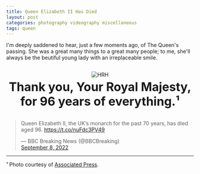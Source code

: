 ```yaml
---
title: Queen Elizabeth II Has Died
layout: post
categories: photography videography miscellaneous
tags: queen
---
```


I'm deeply saddened to hear, just a few moments ago,  of The Queen's passing. She was a great many things to a great many people; to me, she'll always be the beutiful young lady with an irreplaceable smile.

<center>
<img style="padding-top: 15px;" src="https://upload.wikimedia.org/wikipedia/commons/thumb/7/7e/Queen_Elizabeth_II_-_1953-Dress.JPG/404px-Queen_Elizabeth_II_-_1953-Dress.JPG?20151120220926" class="align-center" alt="HRH"></center>


<p style="text-align:center; margin-top: 5px;">
  <font size="6">
    <b>
Thank you, Your Royal Majesty,<br>for 96 years of everything.¹
    </b>
  </font>
</p>


<p style="padding-top: 3px;">
<blockquote class="twitter-tweet"><p lang="en" dir="ltr">Queen Elizabeth II, the UK’s monarch for the past 70 years, has died aged 96. <a href="https://t.co/nuFdc3PV49">https://t.co/nuFdc3PV49</a></p>&mdash; BBC Breaking News (@BBCBreaking) <br> <a href="https://twitter.com/BBCBreaking/status/1567928789551792128?ref_src=twsrc%5Etfw">September 8, 2022</a></blockquote>
</p>
<hr>
¹ Photo courtesy of <a href="https://commons.m.wikimedia.org/wiki/File:Queen_Elizabeth_II_-_1953-Dress.JPG">Associated Press</a>.
